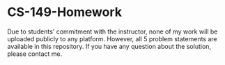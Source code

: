 # CS-149-Homework
Due to students' commitment with the instructor, none of my work will be uploaded publicly to any platform. However, all 5 problem statements are available in this repository. If you have any question about the solution, please contact me.
